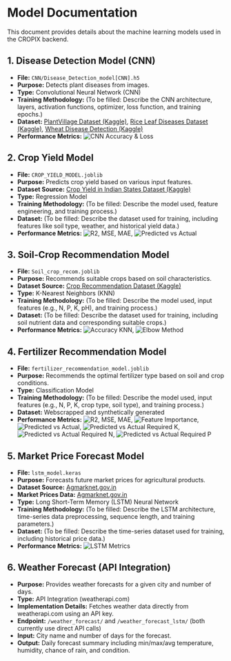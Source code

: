 # Model Documentation

This document provides details about the machine learning models used in the CROPIX backend.

## 1. Disease Detection Model (CNN)
- **File:** `CNN/Disease_Detection_model[CNN].h5`
- **Purpose:** Detects plant diseases from images.
- **Type:** Convolutional Neural Network (CNN)
- **Training Methodology:** (To be filled: Describe the CNN architecture, layers, activation functions, optimizer, loss function, and training epochs.)
- **Dataset:** [PlantVillage Dataset (Kaggle)](https://www.kaggle.com/datasets/emmarex/plantdisease), [Rice Leaf Diseases Dataset (Kaggle)](https://www.kaggle.com/datasets/vbookshelf/rice-leaf-diseases), [Wheat Disease Detection (Kaggle)](https://www.kaggle.com/datasets/sinadunk23/behzad-safari-jalal)
- **Performance Metrics:** ![CNN Accuracy & Loss](METRICS/Disease_Detection[CNN]/CNN_accuracy_&_loss.png)

## 2. Crop Yield Model
- **File:** `CROP_YIELD_MODEL.joblib`
- **Purpose:** Predicts crop yield based on various input features.
- **Dataset Source:** [Crop Yield in Indian States Dataset (Kaggle)](https://www.kaggle.com/datasets/akshatgupta7/crop-yield-in-indian-states-dataset)
- **Type:** Regression Model
- **Training Methodology:** (To be filled: Describe the model used, feature engineering, and training process.)
- **Dataset:** (To be filled: Describe the dataset used for training, including features like soil type, weather, and historical yield data.)
- **Performance Metrics:** ![R2, MSE, MAE](METRICS/Crop_Yield[XGB]/R2--MSE--MAE[XGB].png), ![Predicted vs Actual](METRICS/Crop_Yield[XGB]/predicted_vs_actual.png)

## 3. Soil-Crop Recommendation Model
- **File:** `Soil_crop_recom.joblib`
- **Purpose:** Recommends suitable crops based on soil characteristics.
- **Dataset Source:** [Crop Recommendation Dataset (Kaggle)](https://www.kaggle.com/datasets/atharvaingle/crop-recommendation-dataset)
- **Type:** K-Nearest Neighbors (KNN)
- **Training Methodology:** (To be filled: Describe the model used, input features (e.g., N, P, K, pH), and training process.)
- **Dataset:** (To be filled: Describe the dataset used for training, including soil nutrient data and corresponding suitable crops.)
- **Performance Metrics:** ![Accuracy KNN](METRICS/Soil_Crop_Recom[KNN]/Accuracy_KNN.png), ![Elbow Method](METRICS/Soil_Crop_Recom[KNN]/Elbow_method.png)

## 4. Fertilizer Recommendation Model
- **File:** `fertilizer_recommendation_model.joblib`
- **Purpose:** Recommends the optimal fertilizer type based on soil and crop conditions.
- **Type:** Classification Model
- **Training Methodology:** (To be filled: Describe the model used, input features (e.g., N, P, K, crop type, soil type), and training process.)
- **Dataset:** Webscrapped and synthetically generated
- **Performance Metrics:** ![R2, MSE, MAE](/backend/METRICS/Fertilizer_Recom_Random_Forest/R2_score--MSE--MAE.png), ![Feature Importance](/backend/METRICS/Fertilizer_Recom_Random_Forest/feature_importance.png), ![Predicted vs Actual](/backend/METRICS/Fertilizer_Recom_Random_Forest/predicted_vs_actual.png), ![Predicted vs Actual Required K](/backend/METRICS/Fertilizer_Recom_Random_Forest/predicted_vs_actual_Required_K.png), ![Predicted vs Actual Required N](/backend/METRICS/Fertilizer_Recom_Random_Forest/predicted_vs_actual_Required_N.png), ![Predicted vs Actual Required P](/backend/METRICS/Fertilizer_Recom_Random_Forest/predicted_vs_actual_Required_P.png)

## 5. Market Price Forecast Model
- **File:** `lstm_model.keras`
- **Purpose:** Forecasts future market prices for agricultural products.
- **Dataset Source:** [Agmarknet.gov.in](https://agmarknet.gov.in/PriceAndArrivals/CommodityDailyStateWise.aspx)
- **Market Prices Data:** [Agmarknet.gov.in](https://agmarknet.gov.in)
- **Type:** Long Short-Term Memory (LSTM) Neural Network
- **Training Methodology:** (To be filled: Describe the LSTM architecture, time-series data preprocessing, sequence length, and training parameters.)
- **Dataset:** (To be filled: Describe the time-series dataset used for training, including historical price data.)
- **Performance Metrics:** ![LSTM Metrics](METRICS/Market_Forecast[SARIMA]/MET_LSTM.png)
## 6. Weather Forecast (API Integration)
- **Purpose:** Provides weather forecasts for a given city and number of days.
- **Type:** API Integration (weatherapi.com)
- **Implementation Details:** Fetches weather data directly from weatherapi.com using an API key.
- **Endpoint:** `/weather_forecast/` and `/weather_forecast_lstm/` (both currently use direct API calls)
- **Input:** City name and number of days for the forecast.
- **Output:** Daily forecast summary including min/max/avg temperature, humidity, chance of rain, and condition.
